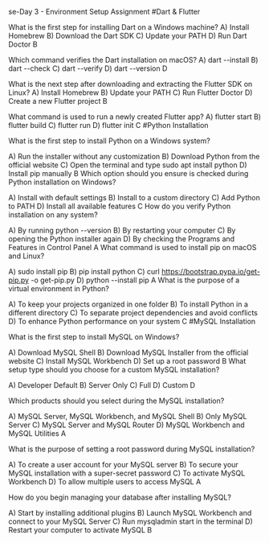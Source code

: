 se-Day 3 - Environment Setup Assignment
#Dart & Flutter

What is the first step for installing Dart on a Windows machine?
A) Install Homebrew 
B) Download the Dart SDK 
C) Update your PATH 
D) Run Dart Doctor
B

Which command verifies the Dart installation on macOS?
A) dart --install 
B) dart --check 
C) dart --verify 
D) dart --version
D

What is the next step after downloading and extracting the Flutter SDK on Linux?
A) Install Homebrew 
B) Update your PATH 
C) Run Flutter Doctor 
D) Create a new Flutter project
B

What command is used to run a newly created Flutter app?
A) flutter start 
B) flutter build 
C) flutter run 
D) flutter init
C
#Python Installation

What is the first step to install Python on a Windows system?

A) Run the installer without any customization 
B) Download Python from the official website 
C) Open the terminal and type sudo apt install python 
D) Install pip manually
B
Which option should you ensure is checked during Python installation on Windows?

A) Install with default settings 
B) Install to a custom directory 
C) Add Python to PATH 
D) Install all available features
C
How do you verify Python installation on any system?

A) By running python --version 
B) By restarting your computer 
C) By opening the Python installer again 
D) By checking the Programs and Features in Control Panel
A
What command is used to install pip on macOS and Linux?

A) sudo install pip 
B) pip install python 
C) curl https://bootstrap.pypa.io/get-pip.py -o get-pip.py 
D) python --install pip
A
What is the purpose of a virtual environment in Python?

A) To keep your projects organized in one folder 
B) To install Python in a different directory 
C) To separate project dependencies and avoid conflicts 
D) To enhance Python performance on your system
C
#MySQL Installation

What is the first step to install MySQL on Windows?

A) Download MySQL Shell 
B) Download MySQL Installer from the official website 
C) Install MySQL Workbench 
D) Set up a root password
B
What setup type should you choose for a custom MySQL installation?

A) Developer Default 
B) Server Only 
C) Full 
D) Custom
D

Which products should you select during the MySQL installation?

A) MySQL Server, MySQL Workbench, and MySQL Shell 
B) Only MySQL Server 
C) MySQL Server and MySQL Router 
D) MySQL Workbench and MySQL Utilities
A

What is the purpose of setting a root password during MySQL installation?

A) To create a user account for your MySQL server 
B) To secure your MySQL installation with a super-secret password 
C) To activate MySQL Workbench 
D) To allow multiple users to access MySQL
A

How do you begin managing your database after installing MySQL?

A) Start by installing additional plugins 
B) Launch MySQL Workbench and connect to your MySQL Server 
C) Run mysqladmin start in the terminal 
D) Restart your computer to activate MySQL
B

